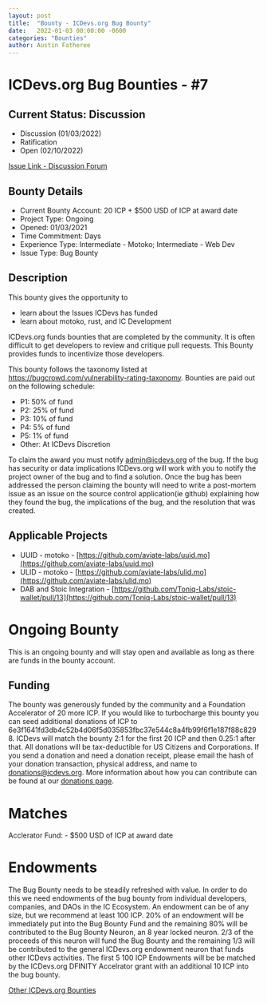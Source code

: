 ```yaml
---
layout: post
title:  "Bounty - ICDevs.org Bug Bounty"
date:   2022-01-03 00:00:00 -0600
categories: "Bounties"
author: Austin Fatheree
---
```


# ICDevs.org Bug Bounties - #7

## Current Status: Discussion

* Discussion (01/03/2022)
* Ratification 
* Open (02/10/2022)

[Issue Link - Discussion Forum](https://forum.dfinity.org/t/icdevs-org-bounty-7-bug-bounty/10153)

## Bounty Details

* Current Bounty Account: 20 ICP + $500 USD of ICP at award date
* Project Type: Ongoing
* Opened: 01/03/2021
* Time Commitment: Days
* Experience Type: Intermediate - Motoko; Intermediate - Web Dev
* Issue Type: Bug Bounty

## Description

This bounty gives the opportunity to

* learn about the Issues ICDevs has funded
* learn about motoko, rust, and IC Development


ICDevs.org funds bounties that are completed by the community. It is often difficult to get developers to review and critique pull requests.  This Bounty provides funds to incentivize those developers.

This bounty follows the taxonomy listed at https://bugcrowd.com/vulnerability-rating-taxonomy.  Bounties are paid out on the following schedule:

* P1: 50% of fund
* P2: 25% of fund
* P3: 10% of fund
* P4: 5% of fund
* P5: 1% of fund
* Other: At ICDevs Discretion

To claim the award you must notify admin@icdevs.org of the bug. If the bug has security or data implications ICDevs.org will work with you to notify the project owner of the bug and to find a solution. Once the bug has been addressed the person claiming the bounty will need to write a post-mortem issue as an issue on the source control application(ie github) explaining how they found the bug, the implications of the bug, and the resolution that was created.

## Applicable Projects

* UUID - motoko - [https://github.com/aviate-labs/uuid.mo](https://github.com/aviate-labs/uuid.mo)
* ULID - motoko - [https://github.com/aviate-labs/ulid.mo](https://github.com/aviate-labs/ulid.mo)
* DAB and Stoic Integration - [https://github.com/Toniq-Labs/stoic-wallet/pull/13](https://github.com/Toniq-Labs/stoic-wallet/pull/13)

# Ongoing Bounty

This is an ongoing bounty and will stay open and available as long as there are funds in the bounty account.

## Funding

The bounty was generously funded by the community and a Foundation Accelerator of 20 more ICP. If you would like to turbocharge this bounty you can seed additional donations of ICP to 6e3f1641fd3db4c52b4d06f5d035853fbc37e544c8a4fb99f6f1e187f88c8298.  ICDevs will match the bounty 2:1 for the first 20 ICP and then 0.25:1 after that.  All donations will be tax-deductible for US Citizens and Corporations.  If you send a donation and need a donation receipt, please email the hash of your donation transaction, physical address, and name to donations@icdevs.org.  More information about how you can contribute can be found at our [donations page](https://icdevs.org/donations.html).


# Matches

Acclerator Fund: - $500 USD of ICP at award date

# Endowments

The Bug Bounty needs to be steadily refreshed with value. In order to do this we need endowments of the bug bounty from individual developers, companies, and DAOs in the IC Ecosystem. An endowment can be of any size, but we recommend at least 100 ICP.  20% of an endowment will be immediately put into the Bug Bounty Fund and the remaining 80% will be contributed to the Bug Bounty Neuron, an 8 year locked neuron.  2/3 of the proceeds of this neuron will fund the Bug Bounty and the remaining 1/3 will be contributed to the general ICDevs.org endowment neuron that funds other ICDevs activities. The first 5 100 ICP Endowments will be be matched by the ICDevs.org DFINITY Accelrator grant with an additional 10 ICP into the bug bounty.


[Other ICDevs.org Bounties](https://icdevs.org/bounties.html)

